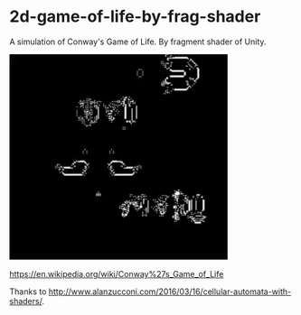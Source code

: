 # 2d-game-of-life-by-frag-shader
A simulation of Conway's Game of Life. By fragment shader of Unity.

![image](https://github.com/sevelee/2d-game-of-life-by-frag-shader/blob/master/show.gif)

https://en.wikipedia.org/wiki/Conway%27s_Game_of_Life

Thanks to http://www.alanzucconi.com/2016/03/16/cellular-automata-with-shaders/.
